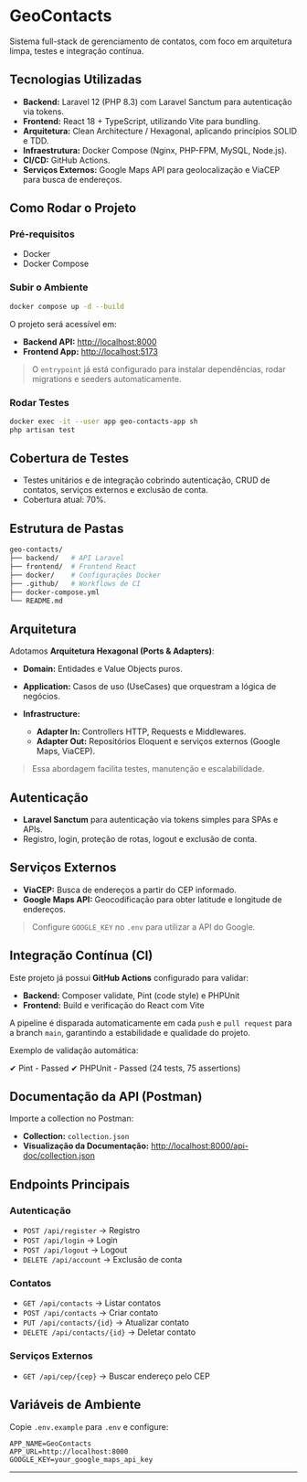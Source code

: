 # GeoContacts

Sistema full-stack de gerenciamento de contatos, com foco em arquitetura limpa, testes e integração contínua.

## Tecnologias Utilizadas

* **Backend:** Laravel 12 (PHP 8.3) com Laravel Sanctum para autenticação via tokens.
* **Frontend:** React 18 + TypeScript, utilizando Vite para bundling.
* **Arquitetura:** Clean Architecture / Hexagonal, aplicando princípios SOLID e TDD.
* **Infraestrutura:** Docker Compose (Nginx, PHP-FPM, MySQL, Node.js).
* **CI/CD:** GitHub Actions.
* **Serviços Externos:** Google Maps API para geolocalização e ViaCEP para busca de endereços.

## Como Rodar o Projeto

### Pré-requisitos

* Docker
* Docker Compose

### Subir o Ambiente

```bash
docker compose up -d --build
```

O projeto será acessível em:

* **Backend API:** [http://localhost:8000](http://localhost:8000)
* **Frontend App:** [http://localhost:5173](http://localhost:5173)

> O `entrypoint` já está configurado para instalar dependências, rodar migrations e seeders automaticamente.

### Rodar Testes

```bash
docker exec -it --user app geo-contacts-app sh
php artisan test
```

## Cobertura de Testes

* Testes unitários e de integração cobrindo autenticação, CRUD de contatos, serviços externos e exclusão de conta.
* Cobertura atual: 70%.

## Estrutura de Pastas

```bash
geo-contacts/
├── backend/   # API Laravel
├── frontend/  # Frontend React
├── docker/    # Configurações Docker
├── .github/   # Workflows de CI
├── docker-compose.yml
└── README.md
```

## Arquitetura

Adotamos **Arquitetura Hexagonal (Ports & Adapters)**:

* **Domain:** Entidades e Value Objects puros.
* **Application:** Casos de uso (UseCases) que orquestram a lógica de negócios.
* **Infrastructure:**

    * **Adapter In:** Controllers HTTP, Requests e Middlewares.
    * **Adapter Out:** Repositórios Eloquent e serviços externos (Google Maps, ViaCEP).

> Essa abordagem facilita testes, manutenção e escalabilidade.

## Autenticação

* **Laravel Sanctum** para autenticação via tokens simples para SPAs e APIs.
* Registro, login, proteção de rotas, logout e exclusão de conta.

## Serviços Externos

* **ViaCEP:** Busca de endereços a partir do CEP informado.
* **Google Maps API:** Geocodificação para obter latitude e longitude de endereços.

> Configure `GOOGLE_KEY` no `.env` para utilizar a API do Google.

## Integração Contínua (CI)

Este projeto já possui **GitHub Actions** configurado para validar:

- **Backend:** Composer validate, Pint (code style) e PHPUnit
- **Frontend:** Build e verificação do React com Vite

A pipeline é disparada automaticamente em cada `push` e `pull request` para a branch `main`, garantindo a estabilidade e qualidade do projeto.

Exemplo de validação automática:

✔ Pint - Passed
✔ PHPUnit - Passed (24 tests, 75 assertions)

## Documentação da API (Postman)

Importe a collection no Postman:

* **Collection:** `collection.json`
* **Visualização da Documentação:** [http://localhost:8000/api-doc/collection.json](http://localhost:8000/api-doc/collection.json)

## Endpoints Principais

### Autenticação

* `POST /api/register` → Registro
* `POST /api/login` → Login
* `POST /api/logout` → Logout
* `DELETE /api/account` → Exclusão de conta

### Contatos

* `GET /api/contacts` → Listar contatos
* `POST /api/contacts` → Criar contato
* `PUT /api/contacts/{id}` → Atualizar contato
* `DELETE /api/contacts/{id}` → Deletar contato

### Serviços Externos

* `GET /api/cep/{cep}` → Buscar endereço pelo CEP

## Variáveis de Ambiente

Copie `.env.example` para `.env` e configure:

```env
APP_NAME=GeoContacts
APP_URL=http://localhost:8000
GOOGLE_KEY=your_google_maps_api_key
```

---
